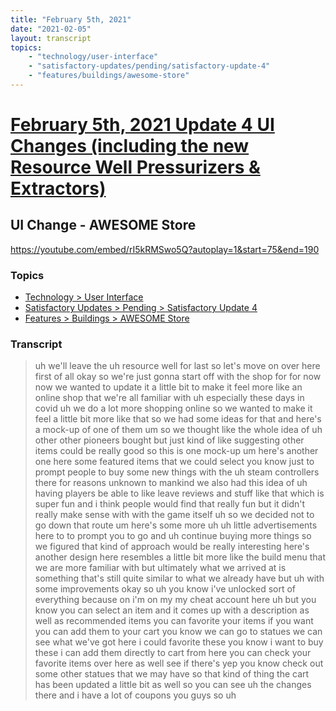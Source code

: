 ```yaml
---
title: "February 5th, 2021"
date: "2021-02-05"
layout: transcript
topics: 
    - "technology/user-interface"
    - "satisfactory-updates/pending/satisfactory-update-4"
    - "features/buildings/awesome-store"
---
```

# [February 5th, 2021 Update 4 UI Changes (including the new Resource Well Pressurizers & Extractors)](../2021-02-05.md)
## UI Change - AWESOME Store
https://youtube.com/embed/rI5kRMSwo5Q?autoplay=1&start=75&end=190
### Topics
* [Technology > User Interface](../topics/technology/user-interface.md)
* [Satisfactory Updates > Pending > Satisfactory Update 4](../topics/satisfactory-updates/pending/satisfactory-update-4.md)
* [Features > Buildings > AWESOME Store](../topics/features/buildings/awesome-store.md)

### Transcript

> uh we'll leave the uh resource well for
> last so let's move on over here
> first of all okay so we're just gonna
> start off with the shop
> for for now now we wanted to update it a
> little bit to make it feel more like an
> online shop that we're all familiar with
> uh
> especially these days in covid uh we do
> a lot more shopping online so we wanted
> to make it feel a little bit more like
> that so
> we had some ideas for that and here's a
> mock-up of one of them
> um so we thought like the whole idea of
> uh
> other other pioneers bought but just
> kind of like suggesting other items
> could be really good
> so this is one mock-up um here's another
> one here
> some featured items that we could select
> you know just to prompt people to buy
> some new things with the uh steam
> controllers there for reasons unknown to
> mankind
> we also had this idea of uh having
> players be able to like leave reviews
> and stuff like that which is super fun
> and i think people would find that
> really fun but it didn't really make
> sense with
> with the game itself uh so we decided
> not to go down that route um
> here's some more uh uh little
> advertisements here to to prompt you to
> go and uh
> continue buying more things so we
> figured that kind of approach
> would be really interesting here's
> another design here resembles a little
> bit more like the build menu that
> we are more familiar with but ultimately
> what we arrived at is something that's
> still quite similar to what we already
> have
> but uh with some improvements okay so uh
> you know i've unlocked sort of
> everything because on i'm on my
> my cheat account here uh but you know
> you can select an item and it comes up
> with a description as well as
> recommended items you can favorite your
> items if you want you can add them to
> your cart
> you know we can go to statues we can see
> what we've got here i could favorite
> these
> you know i want to buy these i can add
> them directly to cart from here you can
> check your favorite items
> over here as well see if there's yep you
> know
> check out some other statues that we may
> have so that kind of thing the
> cart has been updated a little bit as
> well so you can see uh the changes there
> and i have a lot of coupons you guys so
> uh

